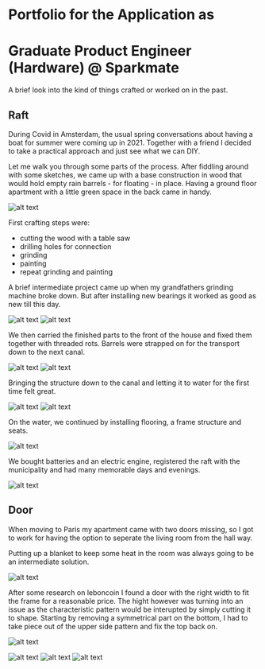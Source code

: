 # Portfolio for the Application as
# Graduate Product Engineer (Hardware) @ Sparkmate

A brief look into the kind of things crafted or worked on in the past.

## Raft

During Covid in Amsterdam, the usual spring conversations about having a boat for summer were coming up in 2021. Together with a friend I decided to take a practical approach and just see what we can DIY.

Let me walk you through some parts of the process. After fiddling around with some sketches, we came up with a base construction in wood that would hold empty rain barrels - for floating - in place. Having a ground floor apartment with a little green space in the back came in handy.

![alt text](https://github.com/SchroeterJan/JS-Sparkmate/blob/main/Raft/IMG_3981.jpeg?raw=true)

First crafting steps were:
- cutting the wood with a table saw
- drilling holes for connection
- grinding
- painting
- repeat grinding and painting

A brief intermediate project came up when my grandfathers grinding machine broke down. But after installing new bearings it worked as good as new till this day.

![alt text](https://github.com/SchroeterJan/JS-Sparkmate/blob/main/Raft/IMG_3978.jpeg?raw=true)
![alt text](https://github.com/SchroeterJan/JS-Sparkmate/blob/main/Raft/IMG_3993.jpeg?raw=true)


We then carried the finished parts to the front of the house and fixed them together with threaded rots. Barrels were strapped on for the transport down to the next canal.

![alt text](https://github.com/SchroeterJan/JS-Sparkmate/blob/main/Raft/IMG_4171.jpeg?raw=true)
![alt text](https://github.com/SchroeterJan/JS-Sparkmate/blob/main/Raft/IMG_4175.jpeg?raw=true)

Bringing the structure down to the canal and letting it to water for the first time felt great.

![alt text](https://github.com/SchroeterJan/JS-Sparkmate/blob/main/Raft/IMG_4156.jpeg?raw=true)
![alt text](https://github.com/SchroeterJan/JS-Sparkmate/blob/main/Raft/IMG_4160.jpeg?raw=true)

On the water, we continued by installing flooring, a frame structure and seats.

![alt text](https://github.com/SchroeterJan/JS-Sparkmate/blob/main/Raft/IMG_4207.jpeg?raw=true)

We bought batteries and an electric engine, registered the raft with the municipality and had many memorable days and evenings.

![alt text](https://github.com/SchroeterJan/JS-Sparkmate/blob/main/Raft/IMG_3358.jpeg?raw=true)


## Door

When moving to Paris my apartment came with two doors missing, so I got to work for having the option to seperate the living room from the hall way.

Putting up a blanket to keep some heat in the room was always going to be an intermediate solution.

![alt text](https://github.com/SchroeterJan/JS-Sparkmate/blob/main/Door/8D084D1D-DAC6-4854-AD62-92BD68D3DA29.jpeg?raw=true)

After some research on leboncoin I found a door with the right width to fit the frame for a reasonable price. The hight however was turning into an issue as the characteristic pattern would be interupted by simply cutting it to shape. Starting by removing a symmetrical part on the bottom, I had to take piece out of the upper side pattern and fix the top back on.

![alt text](https://github.com/SchroeterJan/JS-Sparkmate/blob/main/Door/camphoto_1804928587.jpeg?raw=true)

![alt text](https://github.com/SchroeterJan/JS-Sparkmate/blob/main/Door/09647339-42C4-4F9A-B036-201E294A3FA9.jpeg?raw=true)
![alt text](https://github.com/SchroeterJan/JS-Sparkmate/blob/main/Door/A7787DC7-E2A1-40F5-A33A-474523D7E614.jpeg?raw=true)
![alt text](https://github.com/SchroeterJan/JS-Sparkmate/blob/main/Door/camphoto_1254324197.jpeg?raw=true)



